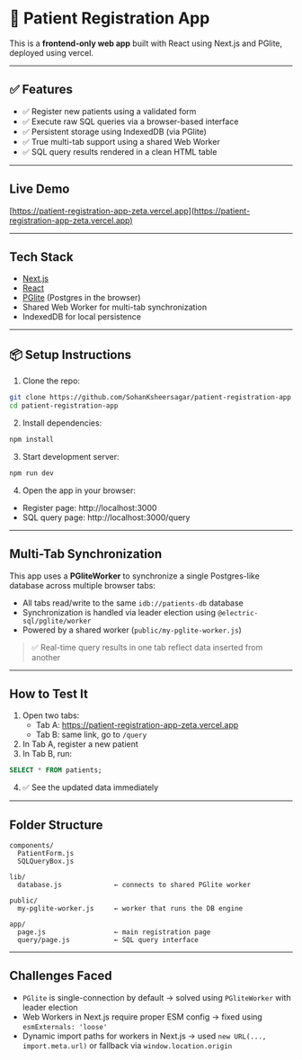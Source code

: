 # 🏥 Patient Registration App

This is a **frontend-only web app** built with React using Next.js and PGlite, deployed using vercel.

---

## ✅ Features

- ✅ Register new patients using a validated form
- ✅ Execute raw SQL queries via a browser-based interface
- ✅ Persistent storage using IndexedDB (via PGlite)
- ✅ True multi-tab support using a shared Web Worker
- ✅ SQL query results rendered in a clean HTML table

---

## Live Demo

[https://patient-registration-app-zeta.vercel.app](https://patient-registration-app-zeta.vercel.app)

---

## Tech Stack

- [Next.js](https://nextjs.org/)
- [React](https://react.dev/)
- [PGlite](https://pglite.dev/) (Postgres in the browser)
- Shared Web Worker for multi-tab synchronization
- IndexedDB for local persistence

---

## 📦 Setup Instructions

1. Clone the repo:

```bash
git clone https://github.com/SohanKsheersagar/patient-registration-app.git
cd patient-registration-app
```

2. Install dependencies:

```bash
npm install
```

3. Start development server:

```bash
npm run dev
```

4. Open the app in your browser:

- Register page: http://localhost:3000
- SQL query page: http://localhost:3000/query

---

## Multi-Tab Synchronization

This app uses a **PGliteWorker** to synchronize a single Postgres-like database across multiple browser tabs:

- All tabs read/write to the same `idb://patients-db` database
- Synchronization is handled via leader election using `@electric-sql/pglite/worker`
- Powered by a shared worker (`public/my-pglite-worker.js`)

> ✅ Real-time query results in one tab reflect data inserted from another

---

## How to Test It

1. Open two tabs:
   - Tab A: https://patient-registration-app-zeta.vercel.app
   - Tab B: same link, go to `/query`
2. In Tab A, register a new patient
3. In Tab B, run:

```sql
SELECT * FROM patients;
```

4. ✅ See the updated data immediately

---

## Folder Structure

```
components/
  PatientForm.js
  SQLQueryBox.js

lib/
  database.js             ← connects to shared PGlite worker

public/
  my-pglite-worker.js     ← worker that runs the DB engine

app/
  page.js                 ← main registration page
  query/page.js           ← SQL query interface
```

---

## Challenges Faced

- `PGlite` is single-connection by default → solved using `PGliteWorker` with leader election
- Web Workers in Next.js require proper ESM config → fixed using `esmExternals: 'loose'`
- Dynamic import paths for workers in Next.js → used `new URL(..., import.meta.url)` or fallback via `window.location.origin`


